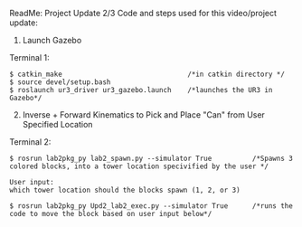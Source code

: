 ReadMe: Project Update 2/3
Code and steps used for this video/project update:

1) Launch Gazebo

Terminal 1:

	$ catkin_make   							/*in catkin directory */
	$ source devel/setup.bash
	$ roslaunch ur3_driver ur3_gazebo.launch  	/*launches the UR3 in Gazebo*/ 
	


2) Inverse + Forward Kinematics to Pick and Place "Can" from User Specified Location


Terminal 2:

	$ rosrun lab2pkg_py lab2_spawn.py --simulator True			/*Spawns 3 colored blocks, into a tower location specivified by the user */	
	
	User input: 
	which tower location should the blocks spawn (1, 2, or 3)		

	$ rosrun lab2pkg_py Upd2_lab2_exec.py --simulator True		/*runs the code to move the block based on user input below*/
